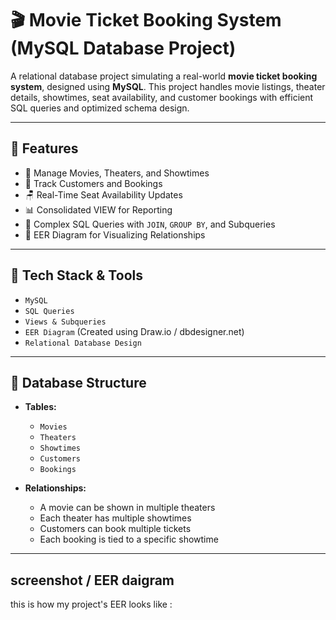 # 🎬 Movie Ticket Booking System (MySQL Database Project)

A relational database project simulating a real-world **movie ticket booking system**, designed using **MySQL**. This project handles movie listings, theater details, showtimes, seat availability, and customer bookings with efficient SQL queries and optimized schema design.

---

## 📌 Features

- 🎥 Manage Movies, Theaters, and Showtimes
- 👥 Track Customers and Bookings
- 🪑 Real-Time Seat Availability Updates
- 📊 Consolidated VIEW for Reporting
- 🔄 Complex SQL Queries with `JOIN`, `GROUP BY`, and Subqueries
- 📐 EER Diagram for Visualizing Relationships

---

## 🧰 Tech Stack & Tools

- `MySQL`
- `SQL Queries`
- `Views & Subqueries`
- `EER Diagram` (Created using Draw.io / dbdesigner.net)
- `Relational Database Design`

---

## 📁 Database Structure

- **Tables:**
  - `Movies`
  - `Theaters`
  - `Showtimes`
  - `Customers`
  - `Bookings`

- **Relationships:**
  - A movie can be shown in multiple theaters
  - Each theater has multiple showtimes
  - Customers can book multiple tickets
  - Each booking is tied to a specific showtime

---

## screenshot / EER daigram
this is how my project's EER looks like : 


